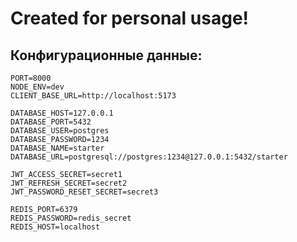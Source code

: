 # Created for personal usage!

## Конфигурационные данные:

```plaintext
PORT=8000
NODE_ENV=dev
CLIENT_BASE_URL=http://localhost:5173

DATABASE_HOST=127.0.0.1
DATABASE_PORT=5432
DATABASE_USER=postgres
DATABASE_PASSWORD=1234
DATABASE_NAME=starter
DATABASE_URL=postgresql://postgres:1234@127.0.0.1:5432/starter

JWT_ACCESS_SECRET=secret1
JWT_REFRESH_SECRET=secret2
JWT_PASSWORD_RESET_SECRET=secret3

REDIS_PORT=6379
REDIS_PASSWORD=redis_secret
REDIS_HOST=localhost
```
